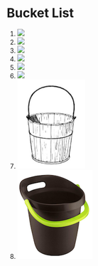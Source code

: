 # Bucket List

1. <img src="buckets/1.jpg" height="200">
2. <img src="buckets/2.jpg" height="200">
3. <img src="buckets/3.jpg" height="200">
4. <img src="buckets/4.jpg" height="200">
5. <img src="buckets/5.jpg" height="200">
6. <img src="buckets/6.jpg" height="200">
7. <img src="buckets/7.jpg" height="200">
7. <img src="buckets/8.png" height="200">
